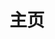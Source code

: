 ---
layout: home
title: 主页
hero:
  name: aboutTrans
  text: "跨性别相关知识科普站\n你想知道的都在这里🏳️‍⚧️"
  actions:
    - theme: alt
      text: 查看文档
      link: welcome.md
    - theme: alt
      text: 在GitHub上查看
      link: https://github.com/ChisakaKanako/aboutTrans
features:
  - icon: 📑
    title: 概念
    details: 跨性别相关词汇概念与定义
    link: /document/words.md
  - icon: 💬
    title: 问答
    details: 跨性别相关知识问答Q&A
    link: /document/Q&A.md
  - icon: 📖
    title: 文章
    details: 跨性别相关投稿与转载文章
    link: /document/article.md
  - icon: 💡
    title: 关于
    details: 网站内容投稿与修改建议
    link: /document/about.md
---